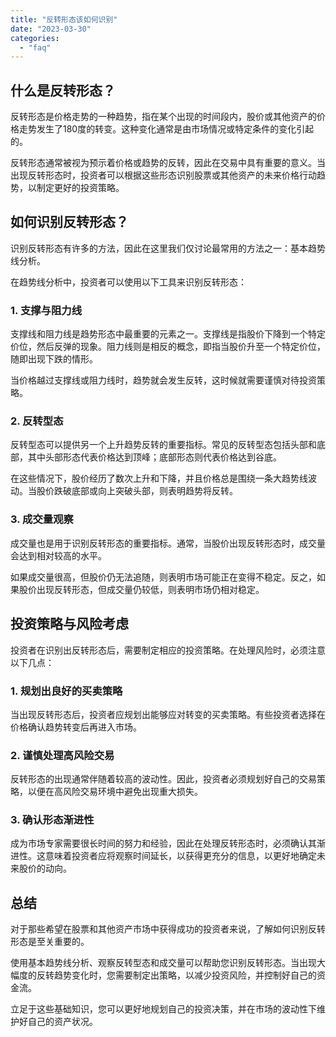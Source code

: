 ```yaml
---
title: "反转形态该如何识别"
date: "2023-03-30"
categories: 
  - "faq"
---
```


## 什么是反转形态？

反转形态是价格走势的一种趋势，指在某个出现的时间段内，股价或其他资产的价格走势发生了180度的转变。这种变化通常是由市场情况或特定条件的变化引起的。

反转形态通常被视为预示着价格或趋势的反转，因此在交易中具有重要的意义。当出现反转形态时，投资者可以根据这些形态识别股票或其他资产的未来价格行动趋势，以制定更好的投资策略。

## 如何识别反转形态？

识别反转形态有许多的方法，因此在这里我们仅讨论最常用的方法之一：基本趋势线分析。

在趋势线分析中，投资者可以使用以下工具来识别反转形态：

### 1\. 支撑与阻力线

支撑线和阻力线是趋势形态中最重要的元素之一。支撑线是指股价下降到一个特定价位，然后反弹的现象。阻力线则是相反的概念，即指当股价升至一个特定价位，随即出现下跌的情形。

当价格越过支撑线或阻力线时，趋势就会发生反转，这时候就需要谨慎对待投资策略。

### 2\. 反转型态

反转型态可以提供另一个上升趋势反转的重要指标。常见的反转型态包括头部和底部，其中头部形态代表价格达到顶峰；底部形态则代表价格达到谷底。

在这些情况下，股价经历了数次上升和下降，并且价格总是围绕一条大趋势线波动。当股价跌破底部或向上突破头部，则表明趋势将反转。

### 3\. 成交量观察

成交量也是用于识别反转形态的重要指标。通常，当股价出现反转形态时，成交量会达到相对较高的水平。

如果成交量很高，但股价仍无法追随，则表明市场可能正在变得不稳定。反之，如果股价出现反转形态，但成交量仍较低，则表明市场仍相对稳定。

## 投资策略与风险考虑

投资者在识别出反转形态后，需要制定相应的投资策略。在处理风险时，必须注意以下几点：

### 1\. 规划出良好的买卖策略

当出现反转形态后，投资者应规划出能够应对转变的买卖策略。有些投资者选择在价格确认趋势转变后再进入市场。

### 2\. 谨慎处理高风险交易

反转形态的出现通常伴随着较高的波动性。因此，投资者必须规划好自己的交易策略，以便在高风险交易环境中避免出现重大损失。

### 3\. 确认形态渐进性

成为市场专家需要很长时间的努力和经验，因此在处理反转形态时，必须确认其渐进性。这意味着投资者应将观察时间延长，以获得更充分的信息，以更好地确定未来股价的动向。

## 总结

对于那些希望在股票和其他资产市场中获得成功的投资者来说，了解如何识别反转形态是至关重要的。

使用基本趋势线分析、观察反转型态和成交量可以帮助您识别反转形态。当出现大幅度的反转趋势变化时，您需要制定出策略，以减少投资风险，并控制好自己的资金流。

立足于这些基础知识，您可以更好地规划自己的投资决策，并在市场的波动性下维护好自己的资产状况。

